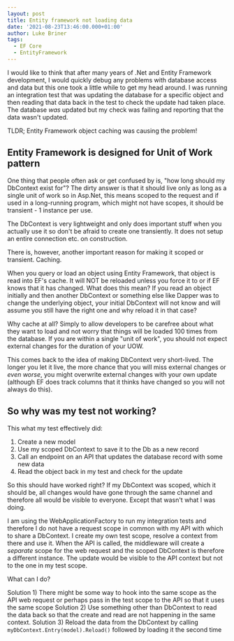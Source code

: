 ```yaml
---
layout: post
title: Entity framework not loading data
date: '2021-08-23T13:46:00.000+01:00'
author: Luke Briner
tags: 
  - EF Core
  - EntityFramework
---
```


I would like to think that after many years of .Net and Entity Framework development, I would quickly debug any problems with database access and data but this one took a little
while to get my head around. I was running an integration test that was updating the database for a specific object and then reading that data back in the test to check the update
had taken place. The database *was* updated but my check was failing and reporting that the data wasn't updated.

TLDR; Entity Framework object caching was causing the problem!

## Entity Framework is designed for Unit of Work pattern
One thing that people often ask or get confused by is, "how long should my DbContext exist for"? The dirty answer is that it should live only as long as a single unit of work so in
Asp.Net, this means scoped to the request and if used in a long-running program, which might not have scopes, it should be transient - 1 instance per use.

The DbContext is very lightweight and only does important stuff when you actually use it so don't be afraid to create one transiently. It does not setup an entire connection etc.
on construction.

There is, however, another important reason for making it scoped or transient. Caching.

When you query or load an object using Entity Framework, that object is read into EF's cache. It will NOT be reloaded unless you force it to or if EF knows that it has changed. What
does this mean? If you read an object initially and then another DbContext or something else like Dapper was to change the underlying object, your initial DbContext will not know and
will assume you still have the right one and why reload it in that case?

Why cache at all? Simply to allow developers to be carefree about what they want to load and not worry that things will be loaded 100 times from the database. If you are within a single
"unit of work", you should not expect external changes for the duration of your UOW.

This comes back to the idea of making DbContext very short-lived. The longer you let it live, the more chance that you will miss external changes or *even worse*, you might overwrite external
changes with your own update (although EF does track columns that it thinks have changed so you will not always do this).

## So why was my test not working?
This what my test effectively did:

1. Create a new model
1. Use my scoped DbContext to save it to the Db as a new record
1. Call an endpoint on an API that updates the database record with some new data
1. Read the object back in my test and check for the update

So this should have worked right? If my DbContext was scoped, which it should be, all changes would have gone through the same channel and therefore all would be visible to everyone. Except
that wasn't what I was doing.

I am using the WebApplicationFactory to run my integration tests and therefore I do not have a request scope in common with my API with which to share a DbContext. I create my own test scope,
resolve a context from there and use it. When the API is called, the middleware will create a *separate* scope for the web request and the scoped DbContext is therefore a different instance.
The update would be visible to the API context but not to the one in my test scope.

What can I do?

Solution 1) There might be some way to hook into the same scope as the API web request or perhaps pass in the test scope to the API so that it uses the same scope
Solution 2) Use something other than DbContext to read the data back so that the create and read are not happening in the same context.
Solution 3) Reload the data from the DbContext by calling `myDbContext.Entry(model).Reload()` followed by loading it the second time